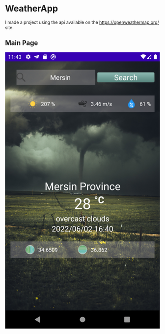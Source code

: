 # WeatherApp
I made a project using the api available on the https://openweathermap.org/ site.

## Main Page

![](image/weather.png) <dt>

